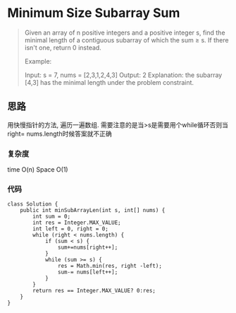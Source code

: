# Minimum Size Subarray Sum
> Given an array of n positive integers and a positive integer s, find the minimal length of a contiguous subarray of which the sum ≥ s. If there isn't one, return 0 instead.
> 
> Example: 
> 
> Input: s = 7, nums = [2,3,1,2,4,3]
> Output: 2
> Explanation: the subarray [4,3] has the minimal length under the problem constraint.

## 思路
用快慢指针的方法, 遍历一遍数组. 需要注意的是当>s是需要用个while循环否则当right= nums.length时候答案就不正确
### 复杂度
time O(n) Space O(1)
### 代码
```
class Solution {
    public int minSubArrayLen(int s, int[] nums) {
        int sum = 0;
        int res = Integer.MAX_VALUE;
        int left = 0, right = 0;
        while (right < nums.length) {
            if (sum < s) {
                sum+=nums[right++];
            } 
            while (sum >= s) {
                res = Math.min(res, right -left);
                sum-= nums[left++];
            }
        }
        return res == Integer.MAX_VALUE? 0:res;
    }
}

```